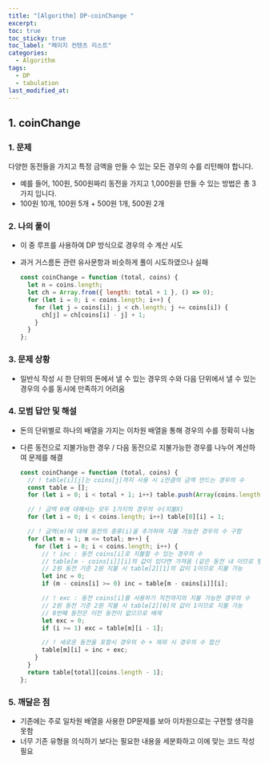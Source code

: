 ```yaml
---
title: "[Algorithm] DP-coinChange "
excerpt:
toc: true
toc_sticky: true
toc_label: "페이지 컨텐츠 리스트"
categories:
  - Algorithm
tags:
  - DP
  - tabulation
last_modified_at:
---
```


## **1. coinChange**

### 1. 문제

다양한 동전들을 가지고 특정 금액을 만들 수 있는 모든 경우의 수를 리턴해야 합니다.

- 예를 들어, 100원, 500원짜리 동전을 가지고 1,000원을 만들 수 있는 방법은 총 3가지 입니다.
- 100원 10개, 100원 5개 + 500원 1개, 500원 2개

### 2. 나의 풀이

- 이 중 루프를 사용하여 DP 방식으로 경우의 수 계산 시도
- 과거 거스름돈 관련 유사문항과 비슷하게 풀이 시도하였으나 실패

  ```javascript
  const coinChange = function (total, coins) {
    let n = coins.length;
    let ch = Array.from({ length: total + 1 }, () => 0);
    for (let i = 0; i < coins.length; i++) {
      for (let j = coins[i]; j < ch.length; j += coins[i]) {
        ch[j] = ch[coins[i] - j] + 1;
      }
    }
  };
  ```

### 3. 문제 상황

- 일반식 작성 시 한 단위의 돈에서 낼 수 있는 경우의 수와 다음 단위에서 낼 수 있는 경우의 수를 동시에 만족하기 어려움

### 4. 모범 답안 및 해설

- 돈의 단위별로 하나의 배열을 가지는 이차원 배열을 통해 경우의 수를 정확히 나눔
- 다른 동전으로 지불가능한 경우 / 다음 동전으로 지불가능한 경우를 나누어 계산하여 문제를 해결

  ```javascript
  const coinChange = function (total, coins) {
    // ! table[i][j]는 coins[j]까지 사용 시 i만큼의 금액 만드는 경우의 수
    const table = [];
    for (let i = 0; i < total + 1; i++) table.push(Array(coins.length).fill(0));

    // ! 금액 0에 대해서는 모두 1가지의 경우의 수(지불X)
    for (let i = 0; i < coins.length; i++) table[0][i] = 1;

    // ! 금액(m)에 대해 동전의 종류(i)을 추가하며 지불 가능한 경우의 수 구함
    for (let m = 1; m <= total; m++) {
      for (let i = 0; i < coins.length; i++) {
        // ! inc : 동전 coins[i]로 지불할 수 있는 경우의 수
        // table[m - coins[i]][i]의 값이 있다면 가져옴 (같은 동전 내 이므로 행이 바뀜)
        // 2원 동전 기준 2원 지불 시 table[2][1]의 값이 1이므로 지불 가능
        let inc = 0;
        if (m - coins[i] >= 0) inc = table[m - coins[i]][i];

        // ! exc : 동전 coins[i]를 사용하기 직전까지의 지불 가능한 경우의 수
        // 2원 동전 기준 2원 지불 시 table[2][0]의 값이 1이므로 지불 가능
        // 0번째 동전은 이전 동전이 없으므로 배제
        let exc = 0;
        if (i >= 1) exc = table[m][i - 1];

        // ! 새로운 동전을 포함시 경우의 수 + 제외 시 경우의 수 합산
        table[m][i] = inc + exc;
      }
    }
    return table[total][coins.length - 1];
  };
  ```

### 5. 깨달은 점

- 기존에는 주로 일차원 배열을 사용한 DP문제를 보아 이차원으로는 구현할 생각을 못함
- 너무 기존 유형을 의식하기 보다는 필요한 내용을 세분화하고 이에 맞는 코드 작성 필요
